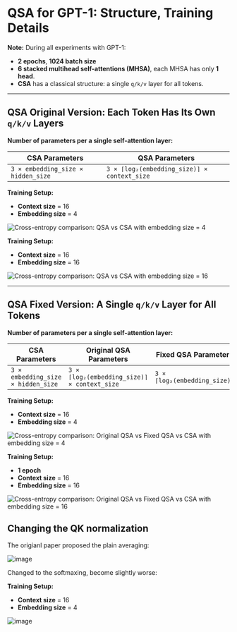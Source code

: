 # QSA for GPT-1: Structure, Training Details

**Note:** During all experiments with GPT-1:
- **2 epochs**, **1024 batch size**
- **6 stacked multihead self-attentions (MHSA)**, each MHSA has only **1 head**.
- **CSA** has a classical structure: a single `q/k/v` layer for all tokens.

---

## QSA Original Version: Each Token Has Its Own `q/k/v` Layers

**Number of parameters per a single self-attention layer:**

| **CSA Parameters**                          | **QSA Parameters**                                      |
|---------------------------------------------|---------------------------------------------------------|
| `3 × embedding_size × hidden_size`          | `3 × ⌈log₂(embedding_size)⌉ × context_size`             |

**Training Setup:**
- **Context size** = 16
- **Embedding size** = 4

![Cross-entropy comparison: QSA vs CSA with embedding size = 4](https://github.com/user-attachments/assets/60e86311-bb46-4fff-b151-05c7a9c8ce49)

**Training Setup:**
- **Context size** = 16
- **Embedding size** = 16

![Cross-entropy comparison: QSA vs CSA with embedding size = 16](https://github.com/user-attachments/assets/2aadbdb1-a0c7-49f3-adec-6bfd52da27f3)


---

## QSA Fixed Version: A Single `q/k/v` Layer for All Tokens

**Number of parameters per a single self-attention layer:**

| **CSA Parameters**                          | **Original QSA Parameters**                             | **Fixed QSA Parameters**                     |
|---------------------------------------------|---------------------------------------------------------|----------------------------------------------|
| `3 × embedding_size × hidden_size`          | `3 × ⌈log₂(embedding_size)⌉ × context_size`             | `3 × ⌈log₂(embedding_size)⌉`                 |

**Training Setup:**
- **Context size** = 16
- **Embedding size** = 4

![Cross-entropy comparison: Original QSA vs Fixed QSA vs CSA with embedding size = 4](https://github.com/user-attachments/assets/46031a83-8881-481f-907c-9b986d77c90b)


**Training Setup:**
- **1 epoch**
- **Context size** = 16
- **Embedding size** = 16

![Cross-entropy comparison: Original QSA vs Fixed QSA vs CSA with embedding size = 16](https://github.com/user-attachments/assets/b5908d27-ae87-4ee5-a138-71b02e2536fc)

## Changing the QK normalization
The origianl paper proposed the plain averaging:


![image](https://github.com/user-attachments/assets/06adef59-0773-44f2-9168-2c849f906c2a)


Changed to the softmaxing, become slightly worse:

**Training Setup:**
- **Context size** = 16
- **Embedding size** = 4

![image](https://github.com/user-attachments/assets/ba845d79-e38a-47d6-8e53-bb1304725086)

